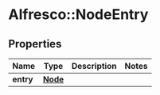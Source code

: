 # Alfresco::NodeEntry

## Properties
Name | Type | Description | Notes
------------ | ------------- | ------------- | -------------
**entry** | [**Node**](Node.md) |  | 


